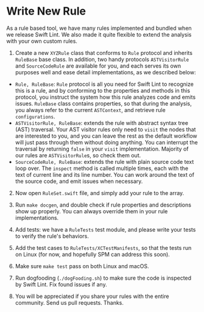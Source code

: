 # Write New Rule

As a rule based tool, we have many rules implemented and bundled when we release Swift Lint. We also made it quite flexible to extend the analysis with your own custom rules.

1. Create a new `XYZRule` class that conforms to `Rule` protocol and inherits `RuleBase` base class. In addition, two handy protocols `ASTVisitorRule` and `SourceCodeRule` are available for you, and each serves its own purposes well and ease detail implementations, as we described below:

  - `Rule, RuleBase`: `Rule` protocol is all you need for Swift Lint to recognize this is a rule, and by conforming to the properties and methods in this protocol, you instruct the system how this rule analyzes code and emits issues. `RuleBase` class contains properties, so that during the analysis, you always refer to the current `ASTContext`, and retrieve rule `configurations`.
  - `ASTVisitorRule, RuleBase`: extends the rule with abstract syntax tree (AST) traversal. Your AST visitor rules only need to `visit` the nodes that are interested to you, and you can leave the rest as the default workflow will just pass through them without doing anything. You can interrupt the traversal by returning `false` in your `visit` implementation. Majority of our rules are `ASTVisitorRule`s, so check them out.
  - `SourceCodeRule, RuleBase`: extends the rule with plain source code text loop over. The `inspect` method is called multiple times, each with the text of current line and its line number. You can work around the text of the source code, and emit issues when necessary.

2. Now open `RuleSet.swift` file, and simply add your rule to the array.

3. Run `make docgen`, and double check if rule properties and descriptions show up properly. You can always override them in your rule implementations.

4. Add tests: we have a `RuleTests` test module, and please write your tests to verify the rule's behaviors.

5. Add the test cases to `RuleTests/XCTestManifests`, so that the tests run on Linux (for now, and hopefully SPM can address this soon).

6. Make sure `make test` pass on both Linux and macOS.

6. Run dogfooding (`./dogFooding.sh`) to make sure the code is inspected by Swift Lint. Fix found issues if any.

7. You will be appreciated if you share your rules with the entire community. Send us pull requests. Thanks.
